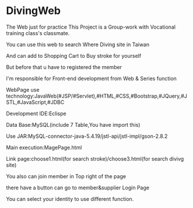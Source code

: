 # DivingWeb
The Web just for practice
This Project is a Group-work with Vocational training class's classmate.

You can use this web to search Where Diving site in Taiwan

And can add to Shopping Cart to Buy stroke for yourself

But before that u have to registered the member

I'm responsible for Front-end development from Web & Series function

WebPage use technology:JavaWeb(#JSP/#Servlet),#HTML,#CSS,#Bootstrap,#JQuery,#JSTL,#JavaScript,#JDBC

Development IDE:Eclispe

Data Base:MySQL(include 7 Table,You have import this)

Use JAR:MySQL-connector-java-5.4.19/jstl-api/jstl-impl/gson-2.8.2

Main execution:MagePage.html

Link page:choose1.html(for search stroke)/choose3.html(for search divivg site)

You also can join member in Top right of the page

there have a button can go to member&supplier Login Page

You can select your identity to use different function.
